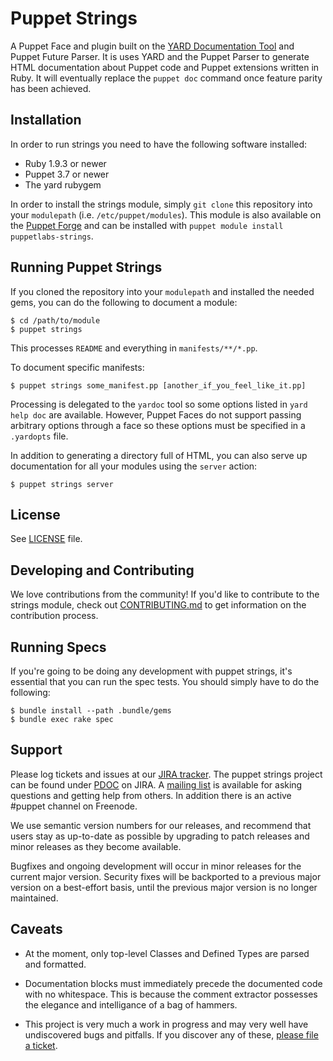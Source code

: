 Puppet Strings
=============

A Puppet Face and plugin built on the [YARD Documentation Tool](http://yardoc.org/) and Puppet Future Parser.
It is uses YARD and the Puppet Parser to generate HTML documentation about
Puppet code and Puppet extensions written in Ruby. It will eventually replace
the `puppet doc` command once feature parity has been achieved.

Installation
------------

In order to run strings you need to have the following software installed:

  * Ruby 1.9.3 or newer
  * Puppet 3.7 or newer
  * The yard rubygem

In order to install the strings module, simply `git clone` this repository into
your `modulepath` (i.e. `/etc/puppet/modules`). This module is also available
on the [Puppet Forge](https://forge.puppetlabs.com/puppetlabs/strings) and can be installed with `puppet module install puppetlabs-strings`.

Running Puppet Strings
-----

If you cloned the repository into your `modulepath` and installed the needed
gems, you can do the following to document a module:

    $ cd /path/to/module
    $ puppet strings

This processes `README` and everything in `manifests/**/*.pp`.

To document specific manifests:

    $ puppet strings some_manifest.pp [another_if_you_feel_like_it.pp]

Processing is delegated to the `yardoc` tool so some options listed in `yard help doc` are available.
However, Puppet Faces do not support passing arbitrary options through a face so these options must be specified in a `.yardopts` file.

In addition to generating a directory full of HTML, you can also serve up
documentation for all your modules using the `server` action:

    $ puppet strings server

License
-----
See [LICENSE](https://github.com/puppetlabs/puppetlabs-strings/blob/master/LICENSE) file.

Developing and Contributing
-----

We love contributions from the community! If you'd like to contribute to the strings module,
check out [CONTRIBUTING.md](https://github.com/puppetlabs/puppetlabs-strings/blob/master/CONTRIBUTING.md) to get information on the contribution process.

Running Specs
-----

If you're going to be doing any development with puppet strings, it's essential
that you can run the spec tests. You should simply have to do the following:

    $ bundle install --path .bundle/gems
    $ bundle exec rake spec

Support
-----
Please log tickets and issues at our [JIRA tracker](http://tickets.puppetlabs.com). The
puppet strings project can be found under [PDOC](https://tickets.puppetlabs.com/browse/PDOC) on JIRA.
A [mailing list](https://groups.google.com/forum/?fromgroups#!forum/puppet-users) is
available for asking questions and getting help from others. In addition there
is an active #puppet channel on Freenode.

We use semantic version numbers for our releases, and recommend that users stay
as up-to-date as possible by upgrading to patch releases and minor releases as
they become available.

Bugfixes and ongoing development will occur in minor releases for the current
major version. Security fixes will be backported to a previous major version on
a best-effort basis, until the previous major version is no longer maintained.

Caveats
-------

  - At the moment, only top-level Classes and Defined Types are parsed and formatted.

  - Documentation blocks must immediately precede the documented code with no whitespace.
    This is because the comment extractor possesses the elegance and intelligance of a bag of hammers.

  - This project is very much a work in progress and may very well have undiscovered bugs and pitfalls.
    If you discover any of these, [please file a ticket](https://tickets.puppetlabs.com/browse/PDOC).
